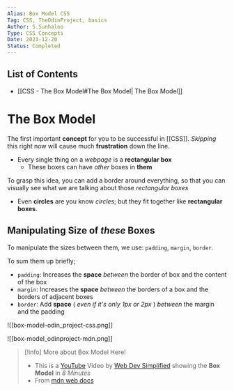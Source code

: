 ```yaml
---
Alias: Box Model CSS
Tag: CSS, TheOdinProject, basics
Author: S.Sunhaloo
Type: CSS Concepts
Date: 2023-12-20
Status: Completed
---
```


## List of Contents

- [[CSS - The Box Model#The Box Model| The Box Model]]

# The Box Model

The first important **concept** for you to be successful in [[CSS]]. *Skipping* this right now will cause much **frustration** down the line.

- Every single thing on a *webpage* is a **rectangular box** 
	- These boxes can have *other* boxes in **them**

To grasp this idea, you can add a border around everything, so that you can visually see what we are talking about those *rectangular boxes*

- Even **circles** are you know *circles*; but they fit together like **rectangular boxes**.

## Manipulating Size of *these* Boxes

To manipulate the sizes between them, we use: `padding`, `margin`, `border`.

To sum them up briefly;

- `padding`: Increases the **space** *between* the border of box and the content of the box
- `margin`: Increases the **space** *between* the borders of a box and the borders of adjacent boxes
- `border`: Add **space** ( *even if it's only 1px or 2px* ) *between* the margin and the padding

![[box-model-odin_project-css.png]]

![[box-model_odinproject-mdn.png]]

>[!info] More about Box Model Here!
>- This is a [YouTube](https://www.youtube.com/watch?v=rIO5326FgPE) Video by [Web Dev Simplified](https://www.youtube.com/@WebDevSimplified) showing the **Box Model** in *8 Minutes*
>- From [mdn web docs](https://developer.mozilla.org/en-US/docs/Learn/CSS/Building_blocks/The_box_model)